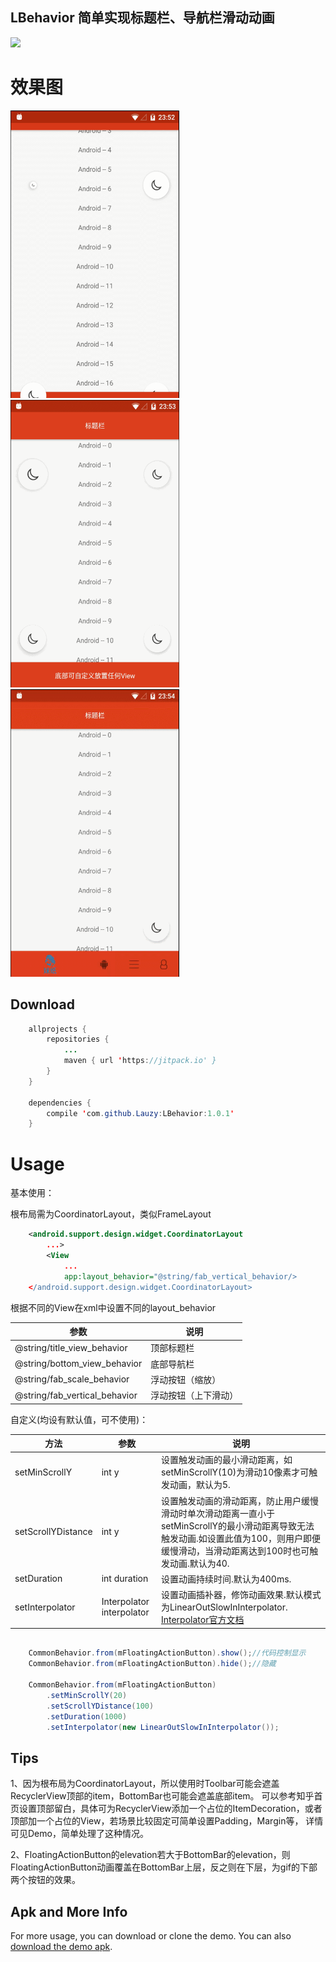 ## LBehavior 简单实现标题栏、导航栏滑动动画


[![](https://jitpack.io/v/Lauzy/LBehavior.svg)](https://jitpack.io/#Lauzy/LBehavior)


# 效果图


<img src="/screenshoots/screen1.gif" alt="screenshot" title="screenshot" width="270" height="460" /> <img src="/screenshoots/screen2.gif" alt="screenshot" title="screenshot" width="270" height="460" /> <img src="/screenshoots/screen3.gif" alt="screenshot" title="screenshot" width="270" height="460" />


## Download
```java
    allprojects {
	    repositories {
		    ...
		    maven { url 'https://jitpack.io' }
	    }
	}

    dependencies {
	    compile 'com.github.Lauzy:LBehavior:1.0.1'
	}

```

# Usage


基本使用：


根布局需为CoordinatorLayout，类似FrameLayout
```xml
    <android.support.design.widget.CoordinatorLayout
        ...>
		<View
 			...
			app:layout_behavior="@string/fab_vertical_behavior/>
    </android.support.design.widget.CoordinatorLayout>
```


根据不同的View在xml中设置不同的layout_behavior



参数     							|	说明
-----------------------------------|-----------------------
@string/title_view_behavior   		|   顶部标题栏
@string/bottom_view_behavior   	|   底部导航栏
@string/fab_scale_behavior   		|   浮动按钮（缩放）
@string/fab_vertical_behavior   	|    浮动按钮（上下滑动）



自定义(均设有默认值，可不使用)：


| 方法           	 		|    参数           	| 说明  					|
| ------------------------- |------------------ | --------------------- |
| setMinScrollY				| int y 			| 设置触发动画的最小滑动距离，如 setMinScrollY(10)为滑动10像素才可触发动画，默认为5.|
| setScrollYDistance		| int y      	    | 设置触发动画的滑动距离，防止用户缓慢滑动时单次滑动距离一直小于setMinScrollY的最小滑动距离导致无法触发动画.如设置此值为100，则用户即便缓慢滑动，当滑动距离达到100时也可触发动画.默认为40.|
| setDuration				| int duration     	| 设置动画持续时间.默认为400ms.|
| setInterpolator			| Interpolator interpolator | 设置动画插补器，修饰动画效果.默认模式为LinearOutSlowInInterpolator. [Interpolator官方文档](https://developer.android.google.cn/reference/android/view/animation/Interpolator.html)|


```java

	CommonBehavior.from(mFloatingActionButton).show();//代码控制显示
	CommonBehavior.from(mFloatingActionButton).hide();//隐藏

	CommonBehavior.from(mFloatingActionButton)
		.setMinScrollY(20)
		.setScrollYDistance(100)
		.setDuration(1000)
		.setInterpolator(new LinearOutSlowInInterpolator());
```

## Tips

1、因为根布局为CoordinatorLayout，所以使用时Toolbar可能会遮盖RecyclerView顶部的item，BottomBar也可能会遮盖底部item。
可以参考知乎首页设置顶部留白，具体可为RecyclerView添加一个占位的ItemDecoration，或者顶部加一个占位的View，若场景比较固定可简单设置Padding，Margin等，
详情可见Demo，简单处理了这种情况。


2、FloatingActionButton的elevation若大于BottomBar的elevation，则FloatingActionButton动画覆盖在BottomBar上层，反之则在下层，为gif的下部两个按钮的效果。


## Apk and More Info

For more usage, you can download or clone the demo. You can also [download the demo apk](https://github.com/Lauzy/LBehavior/raw/master/apk/demo.apk).








